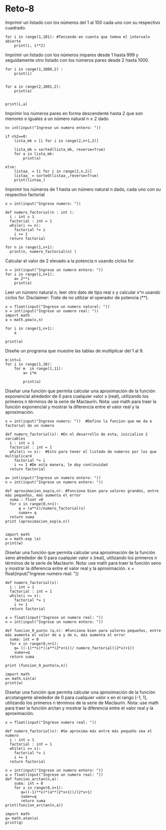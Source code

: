 # Reto-8
Imprimir un listado con los números del 1 al 100 cada uno con su respectivo cuadrado.
```
for i in range(1,101): #Teniendo en cuenta que tomna el intervalo abierto
    print(i, i**2)
```
Imprimir un listado con los números impares desde 1 hasta 999 y seguidamente otro listado con los números pares desde 2 hasta 1000.
```
for i in range(1,1000,2) :
    print(i)
    

for a in range(2,1001,2):
    print(a)


print(i,a)
```
Imprimir los números pares en forma descendente hasta 2 que son menores o iguales a un número natural n ≥ 2 dado
```
n= int(input("Ingrese un numero entero: "))

if n%2==0:
    lista_mk = [i for i in range(2,n+1,2)] 

    lista_mk = sorted(lista_mk, reverse=True)
    for a in lista_mk:
        print(a)
    
else:
    listaa_ = [i for i in range(2,n,2)]
    listaa_ = sorted(listaa_,reverse=True)
    print(listaa_)
```

Imprimir los números de 1 hasta un número natural n dado, cada uno con su respectivo factorial
```
x = int(input("Ingrese numero: "))

def numero_factorial(n : int ):
  i : int = 1
  factorial : int = 1
  while(i <= n):
    factorial *= i
    i += 1
  return factorial

for n in range(1,x+1):
  print(n, numero_factorial(n) )
```

Calcular el valor de 2 elevado a la potencia n usando ciclos for.
```
n = int(input("Ingrese un numero entero: "))
for i in range(1,n+1):
    a= 2**i
    print(a)
```
Leer un número natural n, leer otro dato de tipo real x y calcular x^n usando ciclos for. Disclaimer: Trate de no utilizar el operador de potencia (**).
```
x = float(input("Ingrese un numero natural: "))
n = int(input("Ingrese un numero real: "))
import math
a = math.pow(x,n)

for i in range(1,n+1):
    a
    
print(a)
```

Diseñe un programa que muestre las tablas de multiplicar del 1 al 9.
```
m:int=1
for i in range(1,10):
    for m  in range(1,11):
        a= i*m
    
        print(a)
```
Diseñar una función que permita calcular una aproximación de la función exponencial alrededor de 0 para cualquier valor x (real), utilizando los primeros n términos de la serie de Maclaurin. Nota: use math para traer la función exponencial y mostrar la diferencia entre el valor real y la aproximación.
```
x = int(input("Ingrese numero: "))  #Defino la funcion que me da e factorial de un numero

def numero_factorial(x): #En el desarrollo de esta, inicializo 2 variables
  i : int = 1
  factorial : int = 1
  while(i <= x):  #Esto para tener el listado de numeros por los que multiplicaré
    factorial *= i
    i += 1 #De esta manera, le doy continuidad 
  return factorial

a= int(input("Ingrese un numero entero: "))  
n = int(input("Ingrese un numero entero: "))

def aproximacion_exp(a,n): #Funciona bien para valores grandes, entre más pequeños, más aumenta el error
  suma : float =0
  for x in range(0,n+1):
      q = (a**x)/numero_factorial(x)
      suma+= q
  return suma  
print (aproximacion_exp(a,n))  


import math
w = math.exp (a)
print(w)
```

 
Diseñar una función que permita calcular una aproximación de la función seno alrededor de 0 para cualquier valor x (real), utilizando los primeros n términos de la serie de Maclaurin. Nota: use math para traer la función seno y mostrar la diferencia entre el valor real y la aproximación.
x = float(input("Ingrese numero real: "))
```
def numero_factorial(x):
  i : int = 1
  factorial : int = 1
  while(i <= x):
    factorial *= i
    i += 1
  return factorial

a = float(input("Ingrese un numero real: "))
n = int(input("Ingrese un numero entero: "))

def funcion_9_punto (a,n): #Funciona bien para valores pequeños, entre más aumenta el valor de a y de n, más aumenta el error
  suma: int = 0
  for x in range(0,n+1):
    q= ((-1)**x)*((a**(2*x+1))/ numero_factorial((2*x)+1)) 
    suma+=q
  return suma

print (funcion_9_punto(a,n))    

import math
w= math.sin(a)
print(w)
```
 
Diseñar una función que permita calcular una aproximación de la función arcotangente alrededor de 0 para cualquier valor x en el rango [-1, 1], utilizando los primeros n términos de la serie de Maclaurin. Nota: use math para traer la función arctan y mostrar la diferencia entre el valor real y la aproximación.
```
x = float(input("Ingrese numero real: "))

def numero_factorial(x): #Se aproxima más entre más pequeño sea el numero 
  i : int = 1
  factorial : int = 1
  while(i <= x):
    factorial *= i
    i += 1
  return factorial

n = int(input("Ingrese un numero entero: "))
a = float(input("Ingrese un numero real: "))
def funcion_arctan(n,a):
    suma: int = 0
    for x in range(0,n+1):
       q=((-1)**x)*(a**(2*x+1))/(2*x+1)
       suma+=q
       return suma
print(funcion_arctan(n,a))   

import math
q= math.atan(a)
print(q)
```               
